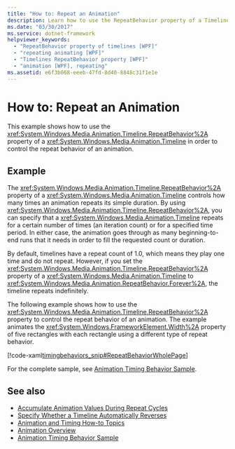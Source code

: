 ```yaml
---
title: "How to: Repeat an Animation"
description: Learn how to use the RepeatBehavior property of a Timeline to control the repeat behavior of an animation.
ms.date: "03/30/2017"
ms.service: dotnet-framework
helpviewer_keywords: 
  - "RepeatBehavior property of timelines [WPF]"
  - "repeating animating [WPF]"
  - "Timelines RepeatBehavior property [WPF]"
  - "animation [WPF], repeating"
ms.assetid: e6f3b068-eeeb-47fd-8d40-8848c31f1e1e
---
```

# How to: Repeat an Animation

This example shows how to use the <xref:System.Windows.Media.Animation.Timeline.RepeatBehavior%2A> property of a <xref:System.Windows.Media.Animation.Timeline> in order to control the repeat behavior of an animation.  
  
## Example  

 The <xref:System.Windows.Media.Animation.Timeline.RepeatBehavior%2A> property of a <xref:System.Windows.Media.Animation.Timeline> controls how many times an animation repeats its simple duration. By using <xref:System.Windows.Media.Animation.Timeline.RepeatBehavior%2A>, you can specify that a <xref:System.Windows.Media.Animation.Timeline> repeats for a certain number of times (an iteration count) or for a specified time period. In either case, the animation goes through as many beginning-to-end runs that it needs in order to fill the requested count or duration.  
  
 By default, timelines have a repeat count of 1.0, which means they play one time and do not repeat. However, if you set the <xref:System.Windows.Media.Animation.Timeline.RepeatBehavior%2A> property of a <xref:System.Windows.Media.Animation.Timeline> to <xref:System.Windows.Media.Animation.RepeatBehavior.Forever%2A>, the timeline repeats indefinitely.  
  
 The following example shows how to use the <xref:System.Windows.Media.Animation.Timeline.RepeatBehavior%2A> property to control the repeat behavior of an animation. The example animates the <xref:System.Windows.FrameworkElement.Width%2A> property of five rectangles with each rectangle using a different type of repeat behavior.  
  
 [!code-xaml[timingbehaviors_snip#RepeatBehaviorWholePage](~/samples/snippets/csharp/VS_Snippets_Wpf/timingbehaviors_snip/CSharp/RepeatBehaviorExample.xaml#repeatbehaviorwholepage)]  
  
 For the complete sample, see [Animation Timing Behavior Sample](https://github.com/Microsoft/WPF-Samples/tree/master/Animation/AnimationTiming).  
  
## See also

- [Accumulate Animation Values During Repeat Cycles](how-to-accumulate-animation-values-during-repeat-cycles.md)
- [Specify Whether a Timeline Automatically Reverses](how-to-specify-whether-a-timeline-automatically-reverses.md)
- [Animation and Timing How-to Topics](animation-and-timing-how-to-topics.md)
- [Animation Overview](animation-overview.md)
- [Animation Timing Behavior Sample](https://github.com/Microsoft/WPF-Samples/tree/master/Animation/AnimationTiming)
